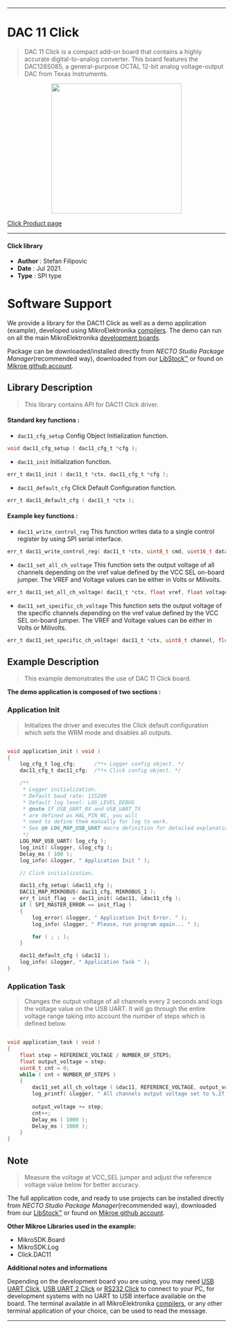 
---
# DAC 11 Click

> DAC 11 Click is a compact add-on board that contains a highly accurate digital-to-analog converter. This board features the DAC128S085, a general-purpose OCTAL 12-bit analog voltage-output DAC from Texas Instruments.

<p align="center">
  <img src="https://download.mikroe.com/images/click_for_ide/dac11_click.png" height=300px>
</p>

[Click Product page](https://www.mikroe.com/dac-11-click)

---


#### Click library

- **Author**        : Stefan Filipovic
- **Date**          : Jul 2021.
- **Type**          : SPI type


# Software Support

We provide a library for the DAC11 Click
as well as a demo application (example), developed using MikroElektronika
[compilers](https://www.mikroe.com/necto-studio).
The demo can run on all the main MikroElektronika [development boards](https://www.mikroe.com/development-boards).

Package can be downloaded/installed directly from *NECTO Studio Package Manager*(recommended way), downloaded from our [LibStock&trade;](https://libstock.mikroe.com) or found on [Mikroe github account](https://github.com/MikroElektronika/mikrosdk_click_v2/tree/master/clicks).

## Library Description

> This library contains API for DAC11 Click driver.

#### Standard key functions :

- `dac11_cfg_setup` Config Object Initialization function.
```c
void dac11_cfg_setup ( dac11_cfg_t *cfg );
```

- `dac11_init` Initialization function.
```c
err_t dac11_init ( dac11_t *ctx, dac11_cfg_t *cfg );
```

- `dac11_default_cfg` Click Default Configuration function.
```c
err_t dac11_default_cfg ( dac11_t *ctx );
```

#### Example key functions :

- `dac11_write_control_reg` This function writes data to a single control register by using SPI serial interface.
```c
err_t dac11_write_control_reg( dac11_t *ctx, uint8_t cmd, uint16_t data_in );
```

- `dac11_set_all_ch_voltage` This function sets the output voltage of all channels depending on the vref value defined by the VCC SEL on-board jumper. The VREF and Voltage values can be either in Volts or Milivolts.
```c
err_t dac11_set_all_ch_voltage( dac11_t *ctx, float vref, float voltage );
```

- `dac11_set_specific_ch_voltage` This function sets the output voltage of the specific channels depending on the vref value defined by the VCC SEL on-board jumper. The VREF and Voltage values can be either in Volts or Milivolts.
```c
err_t dac11_set_specific_ch_voltage( dac11_t *ctx, uint8_t channel, float vref, float voltage );
```

## Example Description

> This example demonstrates the use of DAC 11 Click board.

**The demo application is composed of two sections :**

### Application Init

> Initializes the driver and executes the Click default configuration which sets the WRM mode and disables all outputs.

```c

void application_init ( void )
{
    log_cfg_t log_cfg;      /**< Logger config object. */
    dac11_cfg_t dac11_cfg;  /**< Click config object. */

    /** 
     * Logger initialization.
     * Default baud rate: 115200
     * Default log level: LOG_LEVEL_DEBUG
     * @note If USB_UART_RX and USB_UART_TX 
     * are defined as HAL_PIN_NC, you will 
     * need to define them manually for log to work. 
     * See @b LOG_MAP_USB_UART macro definition for detailed explanation.
     */
    LOG_MAP_USB_UART( log_cfg );
    log_init( &logger, &log_cfg );
    Delay_ms ( 100 );
    log_info( &logger, " Application Init " );

    // Click initialization.

    dac11_cfg_setup( &dac11_cfg );
    DAC11_MAP_MIKROBUS( dac11_cfg, MIKROBUS_1 );
    err_t init_flag  = dac11_init( &dac11, &dac11_cfg );
    if ( SPI_MASTER_ERROR == init_flag )
    {
        log_error( &logger, " Application Init Error. " );
        log_info( &logger, " Please, run program again... " );

        for ( ; ; );
    }

    dac11_default_cfg ( &dac11 );
    log_info( &logger, " Application Task " );
}

```

### Application Task

> Changes the output voltage of all channels every 2 seconds and logs the voltage value on the USB UART. 
It will go through the entire voltage range taking into account the number of steps which is defined below.

```c

void application_task ( void )
{
    float step = REFERENCE_VOLTAGE / NUMBER_OF_STEPS;
    float output_voltage = step;
    uint8_t cnt = 0;
    while ( cnt < NUMBER_OF_STEPS )
    {
        dac11_set_all_ch_voltage ( &dac11, REFERENCE_VOLTAGE, output_voltage );
        log_printf( &logger, " All channels output voltage set to %.2f V\r\n", output_voltage );
        
        output_voltage += step;
        cnt++;
        Delay_ms ( 1000 );
        Delay_ms ( 1000 );
    }
}

```

## Note

> Measure the voltage at VCC_SEL jumper and adjust the reference voltage value below for better accuracy.

The full application code, and ready to use projects can be installed directly from *NECTO Studio Package Manager*(recommended way), downloaded from our [LibStock&trade;](https://libstock.mikroe.com) or found on [Mikroe github account](https://github.com/MikroElektronika/mikrosdk_click_v2/tree/master/clicks).

**Other Mikroe Libraries used in the example:**

- MikroSDK.Board
- MikroSDK.Log
- Click.DAC11

**Additional notes and informations**

Depending on the development board you are using, you may need
[USB UART Click](http://shop.mikroe.com/usb-uart-click),
[USB UART 2 Click](http://shop.mikroe.com/usb-uart-2-click) or
[RS232 Click](http://shop.mikroe.com/rs232-click) to connect to your PC, for
development systems with no UART to USB interface available on the board. The
terminal available in all MikroElektronika
[compilers](http://shop.mikroe.com/compilers), or any other terminal application
of your choice, can be used to read the message.

---
